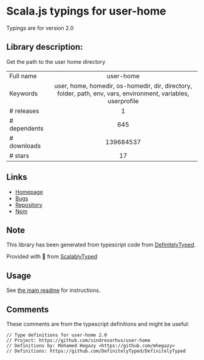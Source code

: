 
# Scala.js typings for user-home

Typings are for version 2.0

## Library description:
Get the path to the user home directory

|                    |                 |
| ------------------ | :-------------: |
| Full name          | user-home |
| Keywords           | user, home, homedir, os-homedir, dir, directory, folder, path, env, vars, environment, variables, userprofile |
| # releases         | 1 |
| # dependents       | 645 |
| # downloads        | 139684537 |
| # stars            | 17 |

## Links
- [Homepage](https://github.com/sindresorhus/user-home)
- [Bugs](https://github.com/sindresorhus/user-home/issues)
- [Repository](https://github.com/sindresorhus/user-home)
- [Npm](https://www.npmjs.com/package/user-home)
    


## Note
This library has been generated from typescript code from [DefinitelyTyped](https://definitelytyped.org).

Provided with :purple_heart: from [ScalablyTyped](https://github.com/oyvindberg/ScalablyTyped)

## Usage
See [the main readme](../../readme.md) for instructions.

## Comments

These comments are from the typescript definitions and might be useful:
```
// Type definitions for user-home 2.0
// Project: https://github.com/sindresorhus/user-home
// Definitions by: Mohamed Hegazy <https://github.com/mhegazy>
// Definitions: https://github.com/DefinitelyTyped/DefinitelyTyped

```

